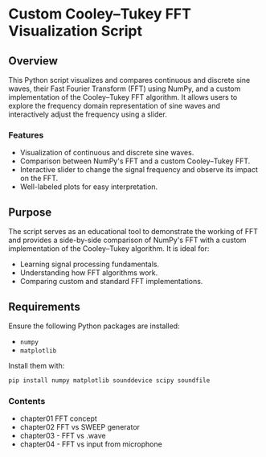 # Custom Cooley–Tukey FFT Visualization Script

## Overview
This Python script visualizes and compares continuous and discrete sine waves, their Fast Fourier Transform (FFT) using NumPy, and a custom implementation of the Cooley–Tukey FFT algorithm. It allows users to explore the frequency domain representation of sine waves and interactively adjust the frequency using a slider.

### Features
- Visualization of continuous and discrete sine waves.
- Comparison between NumPy's FFT and a custom Cooley–Tukey FFT.
- Interactive slider to change the signal frequency and observe its impact on the FFT.
- Well-labeled plots for easy interpretation.

## Purpose
The script serves as an educational tool to demonstrate the working of FFT and provides a side-by-side comparison of NumPy's FFT with a custom implementation of the Cooley–Tukey algorithm. It is ideal for:
- Learning signal processing fundamentals.
- Understanding how FFT algorithms work.
- Comparing custom and standard FFT implementations.

## Requirements
Ensure the following Python packages are installed:
- `numpy`
- `matplotlib`

Install them with:
```bash
pip install numpy matplotlib sounddevice scipy soundfile

```


### Contents
- chapter01  FFT concept
- chapter02  FFT vs SWEEP generator
- chapter03 - FFT vs .wave
- chapter04 - FFT vs input from microphone
